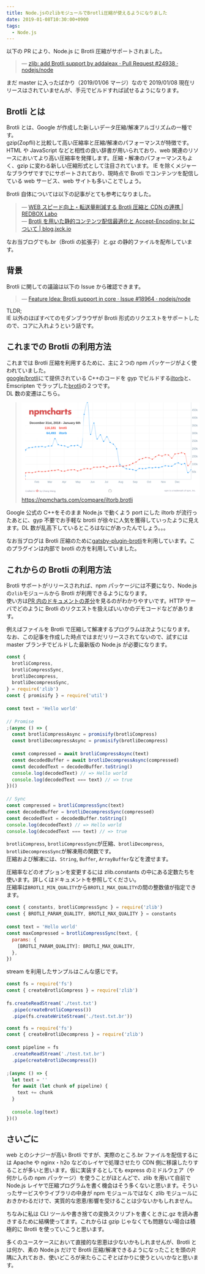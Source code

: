 ```yaml
---
title: Node.jsのzlibモジュールでBrotli圧縮が使えるようになりました
date: 2019-01-08T10:30:00+0900
tags:
  - Node.js
---
```


以下の PR により、Node.js に Brotli 圧縮がサポートされました。

> &mdash; [zlib: add Brotli support by addaleax · Pull Request #24938 · nodejs/node](https://github.com/nodejs/node/pull/24938)

まだ master に入ったばかり（2019/01/06 マージ）なので 2019/01/08 現在リリースはされていませんが、手元でビルドすれば試せるようになります。

## Brotli とは

Brotli とは、Google が作成した新しいデータ圧縮/解凍アルゴリズムの一種です。  
gzip(Zopfli)と比較して高い圧縮率と圧縮/解凍のパフォーマンスが特徴です。HTML や JavaScript などと相性の良い辞書が用いられており、web 関連のリソースにおいてより高い圧縮率を発揮します。圧縮・解凍のパフォーマンスもよく、gzip に変わる新しい圧縮形式として注目されています。
IE を除くメジャーなブラウザですでにサポートされており、現時点で Brotli でコンテンツを配信している web サービス、web サイトも多いことでしょう。

Brotli 自体については以下の記事がとても参考になりました。

> &mdash; [WEB スピード向上・転送量削減する Brotli 圧縮と CDN の連携 | REDBOX Labo](https://blog.redbox.ne.jp/cdn_brotli.html)  
> &mdash; [Brotli を用いた静的コンテンツ配信最適化と Accept-Encoding: br について | blog.jxck.io](https://blog.jxck.io/entries/2017-08-19/content-encoding-brotli.html)

なお当ブログでも.br（Brotli の拡張子）と.gz の静的ファイルを配布しています。

## 背景

Brotli に関しての議論は以下の Issue から確認できます。

> &mdash; [Feature Idea: Brotli support in core · Issue #18964 · nodejs/node](https://github.com/nodejs/node/issues/18964)

TLDR;  
IE 以外のほぼすべてのモダンブラウザが Brotli 形式のリクエストをサポートしたので、コアに入れようという話です。

## これまでの Brotli の利用方法

これまでは Brotli 圧縮を利用するために、主に２つの npm パッケージがよく使われていました。  
[google/brotli](https://github.com/google/brotli)にて提供されている C++のコードを gyp でビルドする[iltorb](https://www.npmjs.com/package/iltorb)と、Emscripten でラップした[brotli](https://www.npmjs.com/package/brotli)の２つです。  
DL 数の変遷はこちら。

> ![](./npm-brotli.png)  
> https://npmcharts.com/compare/iltorb,brotli

Google 公式の C++をそのまま Node.js で動くよう port にした iltorb が流行ったあとに、gyp 不要でお手軽な brotli が徐々に人気を獲得していったように見えます。DL 数が乱高下しているところはなにがあったんでしょう。。。

なお当ブログは Brotli 圧縮のために[gatsby-plugin-brotli](https://github.com/ovhemert/gatsby-plugin-brotli)を利用しています。このプラグインは内部で brotli の方を利用していました。

## これからの Brotli の利用方法

Brotli サポートがリリースされれば、npm パッケージには不要になり、Node.js の`zlib`モジュールから Brotli が利用できるようになります。  
使い方は[PR 内のドキュメントの差分](https://github.com/nodejs/node/pull/24938/files?short_path=c245d87#diff-c245d87dba893de0b77c7574f0081633)を見るのがわかりやすいです。HTTP サーバでどのように Brotli のリクエストを扱えばいいかのデモコードなどがあります。

例えばファイルを Brotli で圧縮して解凍するプログラムは次ようになります。  
なお、この記事を作成した時点ではまだリリースされてないので、試すには master ブランチでビルドした最新版の Node.js が必要になります。

```js
const {
  brotliCompress,
  brotliCompressSync,
  brotliDecompress,
  brotliDecompressSync,
} = require('zlib')
const { promisify } = require('util')

const text = 'Hello world'

// Promise
;(async () => {
  const brotliCompressAsync = promisify(brotliCompress)
  const brotliDecompressAsync = promisify(brotliDecompress)

  const compressed = await brotliCompressAsync(text)
  const decodedBuffer = await brotliDecompressAsync(compressed)
  const decodedText = decodedBuffer.toString()
  console.log(decodedText) // => Hello world
  console.log(decodedText === text) // => true
})()

// Sync
const compressed = brotliCompressSync(text)
const decodedBuffer = brotliDecompressSync(compressed)
const decodedText = decodedBuffer.toString()
console.log(decodedText) // => Hello world
console.log(decodedText === text) // => true
```

`brotliCompress`, `brotliCompressSync`が圧縮、`brotliDecompress`, `brotliDecompressSync`が解凍用の関数です。  
圧縮および解凍には、`String`, `Buffer`, `ArrayBuffer`などを渡せます。

圧縮率などのオプションを変更するには zlib.constants の中にある定数たちを使います。詳しくはドキュメントを参照してください。  
圧縮率は`BROTLI_MIN_QUALITY`から`BROTLI_MAX_QUALITY`の間の整数値が指定できます。

```js
const { constants, brotliCompressSync } = require('zlib')
const { BROTLI_PARAM_QUALITY, BROTLI_MAX_QUALITY } = constants

const text = 'Hello world'
const maxCompressed = brotliCompressSync(text, {
  params: {
    [BROTLI_PARAM_QUALITY]: BROTLI_MAX_QUALITY,
  },
})
```

stream を利用したサンプルはこんな感じです。

```js
const fs = require('fs')
const { createBrotliCompress } = require('zlib')

fs.createReadStream('./test.txt')
  .pipe(createBrotliCompress())
  .pipe(fs.createWriteStream('./test.txt.br'))
```

```js
const fs = require('fs')
const { createBrotliDecompress } = require('zlib')

const pipeline = fs
  .createReadStream('./test.txt.br')
  .pipe(createBrotliDecompress())

;(async () => {
  let text = ''
  for await (let chunk of pipeline) {
    text += chunk
  }

  console.log(text)
})()
```

## さいごに

web とのシナジーが高い Brotli ですが、実際のところ.br ファイルを配信するには Apache や nginx・h2o などのレイヤで処理させたり CDN 側に移譲したりすることが多いと思います。仮に実装するとしても express のミドルウェア（や何かしらの npm パッケージ）を使うことがほとんどで、zlib を用いて自前で Node.js レイヤで圧縮プログラムを書く機会はそう多くないと思います。そういったサービスやライブラリの中身が npm モジュールではなく zlib モジュールにおきかわるだけで、実質的な恩恵/影響を受けることは少ないかもしれません。

ちなみに私は CLI ツールや書き捨ての変換スクリプトを書くときに.gz を読み書きするために結構使ってます。これからは gzip じゃなくても問題ない場合は積極的に Brotli を使っていこうと思います。

多くのユースケースにおいて直接的な恩恵は少ないかもしれませんが、Brotli とは何か、素の Node.js だけで Brotli 圧縮/解凍できるようになったことを頭の片隅に入れておき、使いどころが来たらここぞとばかりに使うといいかなと思います。
